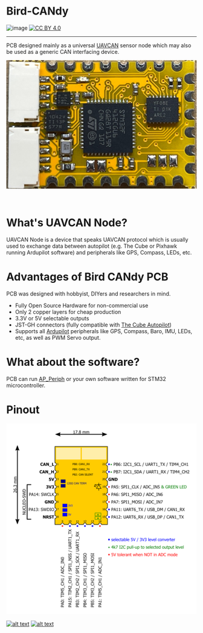 # Bird-CANdy
![image](https://img.shields.io/badge/-Open%20Source%20Hardware-0ea95a)
[![CC BY 4.0][cc-by-shield]][cc-by-sa] 


<hr>

PCB designed mainly as a universal [UAVCAN](https://uavcan.org/) sensor node which may also be used as a generic CAN interfacing device.

![Board top photo](board.jpg)

<br>

# What's UAVCAN Node? #
UAVCAN Node is a device that speaks UAVCAN protocol which is usually used to exchange data between autopilot (e.g. The Cube or Pixhawk running Ardupilot software)
and peripherals like GPS, Compass, LEDs, etc.

# Advantages of Bird CANdy PCB #
PCB was designed with hobbyist, DIYers and researchers in mind.
* Fully Open Source Hardware for non-commercial use
* Only 2 copper layers for cheap production
* 3.3V or 5V selectable outputs
* JST-GH connectors (fully compatible with [The Cube Autopilot](https://github.com/proficnc/The-Cube))
* Supports all [Ardupilot](https://ardupilot.org/) peripherals like GPS, Compass, Baro, IMU, LEDs, etc, as well as PWM Servo output.

# What about the software? #
PCB can run [AP_Periph](https://github.com/ArduPilot/ardupilot/tree/master/Tools/AP_Periph) or your own software written for STM32 microcontroller.

# Pinout #
![Pinout guide](pinout.png)
 
<a href="https://www.linkedin.com/company/flyfocus/"> ![alt text](https://img.shields.io/badge/-LinkedIn-a8400e?style=flat&logo=linkedIn)</a>
<a href="https://www.facebook.com/flyfocusUAV"> ![alt text](https://img.shields.io/badge/-Facebook-a8400e?style=flat&logo=Facebook)</a>

[cc-by-sa]: https://creativecommons.org/licenses/by-sa/4.0/
[cc-by-shield]: https://img.shields.io/badge/License-CC%20BY%20%20SA%204.0-a8400e